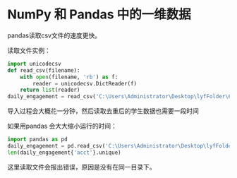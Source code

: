 # NumPy 和 Pandas 中的一维数据

pandas读取csv文件的速度更快。



读取文件实例：

```python
import unicodecsv
def read_csv(filename):
    with open(filename, 'rb') as f:
        reader = unicodecsv.DictReader(f)
    return list(reader)
daily_engagement = read_csv('C:\Users\Administrator\Desktop\lyfFolder\6_python_numpy\daily-engagement-full.csv')
```

导入过程会大概花一分钟，然后读取去重后的学生数据也需要一段时间



如果用pandas 会大大缩小运行的时间：

```python
import pandas as pd
daily_engagement = pd.read_csv('C:\Users\Administrator\Desktop\lyfFolder\6_python_numpy\daily-engagement-full.csv')
len(daily_engagement{'acct'}.unique)
```

这里读取文件会报出错误，原因是没有在同一目录下。